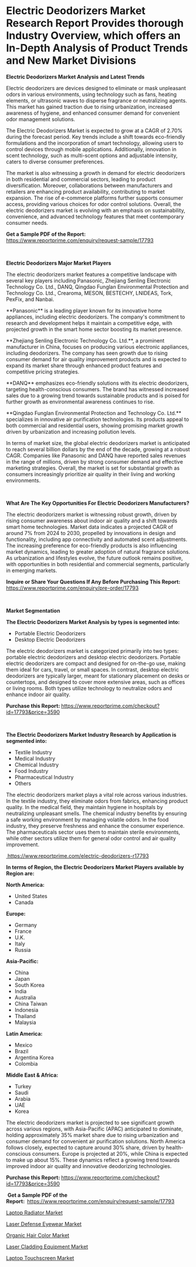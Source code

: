<p><h1>Electric Deodorizers Market Research Report Provides thorough Industry Overview, which offers an In-Depth Analysis of Product Trends and New Market Divisions</h1></p><p><strong>Electric Deodorizers Market Analysis and Latest Trends</strong></p>
<p><p>Electric deodorizers are devices designed to eliminate or mask unpleasant odors in various environments, using technology such as fans, heating elements, or ultrasonic waves to disperse fragrance or neutralizing agents. This market has gained traction due to rising urbanization, increased awareness of hygiene, and enhanced consumer demand for convenient odor management solutions.</p><p>The Electric Deodorizers Market is expected to grow at a CAGR of 2.70% during the forecast period. Key trends include a shift towards eco-friendly formulations and the incorporation of smart technology, allowing users to control devices through mobile applications. Additionally, innovation in scent technology, such as multi-scent options and adjustable intensity, caters to diverse consumer preferences. </p><p>The market is also witnessing a growth in demand for electric deodorizers in both residential and commercial sectors, leading to product diversification. Moreover, collaborations between manufacturers and retailers are enhancing product availability, contributing to market expansion. The rise of e-commerce platforms further supports consumer access, providing various choices for odor control solutions. Overall, the electric deodorizers market is evolving with an emphasis on sustainability, convenience, and advanced technology features that meet contemporary consumer needs.</p></p>
<p><strong>Get a Sample PDF of the Report:&nbsp;</strong> <a href="https://www.reportprime.com/enquiry/request-sample/17793?utm_campaign=1990&utm_medium=2&utm_source=Github&utm_content=ia&utm_term=24122024&utm_id=electric-deodorizers">https://www.reportprime.com/enquiry/request-sample/17793</a></p>
<p>&nbsp;</p>
<p><strong>Electric Deodorizers Major Market Players</strong></p>
<p><p>The electric deodorizers market features a competitive landscape with several key players including Panasonic, Zhejiang Senling Electronic Technology Co. Ltd., DANQ, Qingdao Funglan Environmental Protection and Technology Co. Ltd., Crearoma, MESON, BESTECHY, LNIDEAS, Tork, PexFix, and Nanbai. </p><p>**Panasonic** is a leading player known for its innovative home appliances, including electric deodorizers. The company's commitment to research and development helps it maintain a competitive edge, with projected growth in the smart home sector boosting its market presence. </p><p>**Zhejiang Senling Electronic Technology Co. Ltd.**, a prominent manufacturer in China, focuses on producing various electronic appliances, including deodorizers. The company has seen growth due to rising consumer demand for air quality improvement products and is expected to expand its market share through enhanced product features and competitive pricing strategies.</p><p>**DANQ** emphasizes eco-friendly solutions with its electric deodorizers, targeting health-conscious consumers. The brand has witnessed increased sales due to a growing trend towards sustainable products and is poised for further growth as environmental awareness continues to rise.</p><p>**Qingdao Funglan Environmental Protection and Technology Co. Ltd.** specializes in innovative air purification technologies. Its products appeal to both commercial and residential users, showing promising market growth driven by urbanization and increasing pollution levels.</p><p>In terms of market size, the global electric deodorizers market is anticipated to reach several billion dollars by the end of the decade, growing at a robust CAGR. Companies like Panasonic and DANQ have reported sales revenues in the range of millions, driven by strong consumer demand and effective marketing strategies. Overall, the market is set for substantial growth as consumers increasingly prioritize air quality in their living and working environments.</p></p>
<p>&nbsp;</p>
<p><strong>What Are The Key Opportunities For Electric Deodorizers Manufacturers?</strong></p>
<p><p>The electric deodorizers market is witnessing robust growth, driven by rising consumer awareness about indoor air quality and a shift towards smart home technologies. Market data indicates a projected CAGR of around 7% from 2024 to 2030, propelled by innovations in design and functionality, including app connectivity and automated scent adjustments. The increasing preference for eco-friendly products is also influencing market dynamics, leading to greater adoption of natural fragrance solutions. As urbanization and lifestyles evolve, the future outlook remains positive, with opportunities in both residential and commercial segments, particularly in emerging markets.</p></p>
<p><strong>Inquire or Share Your Questions If Any Before Purchasing This Report:</strong> <a href="https://www.reportprime.com/enquiry/pre-order/17793?utm_campaign=1990&utm_medium=2&utm_source=Github&utm_content=ia&utm_term=24122024&utm_id=electric-deodorizers">https://www.reportprime.com/enquiry/pre-order/17793</a></p>
<p>&nbsp;</p>
<p><strong>Market Segmentation</strong></p>
<p><strong>The Electric Deodorizers Market Analysis by types is segmented into:</strong></p>
<p><ul><li>Portable Electric Deodorizers</li><li>Desktop Electric Deodorizers</li></ul></p>
<p><p>The electric deodorizers market is categorized primarily into two types: portable electric deodorizers and desktop electric deodorizers. Portable electric deodorizers are compact and designed for on-the-go use, making them ideal for cars, travel, or small spaces. In contrast, desktop electric deodorizers are typically larger, meant for stationary placement on desks or countertops, and designed to cover more extensive areas, such as offices or living rooms. Both types utilize technology to neutralize odors and enhance indoor air quality.</p></p>
<p><strong>Purchase this Report:&nbsp;</strong><a href="https://www.reportprime.com/checkout?id=17793&price=3590&utm_campaign=1990&utm_medium=2&utm_source=Github&utm_content=ia&utm_term=24122024&utm_id=electric-deodorizers">https://www.reportprime.com/checkout?id=17793&price=3590</a></p>
<p>&nbsp;</p>
<p><strong>The Electric Deodorizers Market Industry Research by Application is segmented into:</strong></p>
<p><ul><li>Textile Industry</li><li>Medical Industry</li><li>Chemical Industry</li><li>Food Industry</li><li>Pharmaceutical Industry</li><li>Others</li></ul></p>
<p><p>The electric deodorizers market plays a vital role across various industries. In the textile industry, they eliminate odors from fabrics, enhancing product quality. In the medical field, they maintain hygiene in hospitals by neutralizing unpleasant smells. The chemical industry benefits by ensuring a safe working environment by managing volatile odors. In the food industry, they preserve freshness and enhance the consumer experience. The pharmaceuticals sector uses them to maintain sterile environments, while other sectors utilize them for general odor control and air quality improvement.</p></p>
<p><a href="https://www.reportprime.com/electric-deodorizers-r17793?utm_campaign=1990&utm_medium=2&utm_source=Github&utm_content=ia&utm_term=24122024&utm_id=electric-deodorizers">&nbsp;https://www.reportprime.com/electric-deodorizers-r17793</a></p>
<p><strong>In terms of Region, the Electric Deodorizers Market Players available by Region are:</strong></p>
<p>
    <p> <strong> North America: </strong>
        <ul>
            <li>United States</li>
            <li>Canada</li>
        </ul>
        </p> 
    <p> <strong> Europe: </strong>
        <ul>
            <li>Germany</li>
            <li>France</li>
            <li>U.K.</li>
            <li>Italy</li>
            <li>Russia</li>
        </ul>
        </p> 
    <p> <strong> Asia-Pacific: </strong>
        <ul>
            <li>China</li>
            <li>Japan</li>
            <li>South Korea</li>
            <li>India</li>
            <li>Australia</li>
            <li>China Taiwan</li>
            <li>Indonesia</li>
            <li>Thailand</li>
            <li>Malaysia</li>
        </ul>
        </p> 
    <p> <strong> Latin America: </strong>
        <ul>
            <li>Mexico</li>
            <li>Brazil</li>
            <li>Argentina Korea</li>
            <li>Colombia</li>
        </ul>
        </p> 
    <p> <strong> Middle East & Africa: </strong>
        <ul>
            <li>Turkey</li>
            <li>Saudi</li>
            <li>Arabia</li>
            <li>UAE</li>
            <li>Korea</li>
        </ul>
    </p>
    </p>
<p><p>The electric deodorizers market is projected to see significant growth across various regions, with Asia-Pacific (APAC) anticipated to dominate, holding approximately 35% market share due to rising urbanization and consumer demand for convenient air purification solutions. North America follows closely, expected to capture around 30% share, driven by health-conscious consumers. Europe is projected at 20%, while China is expected to make up about 15%. These dynamics reflect a growing trend towards improved indoor air quality and innovative deodorizing technologies.</p></p>
<p><strong>Purchase this Report: </strong><a href="https://www.reportprime.com/checkout?id=17793&price=3590&utm_campaign=1990&utm_medium=2&utm_source=Github&utm_content=ia&utm_term=24122024&utm_id=electric-deodorizers">https://www.reportprime.com/checkout?id=17793&price=3590</a></p>
<p>&nbsp;<strong>Get a Sample PDF of the Report:&nbsp;&nbsp;</strong><a href="https://www.reportprime.com/enquiry/request-sample/17793?utm_campaign=1990&utm_medium=2&utm_source=Github&utm_content=ia&utm_term=24122024&utm_id=electric-deodorizers">https://www.reportprime.com/enquiry/request-sample/17793</a></p>
<p><strong></strong></p>
<p><p><a href="https://www.linkedin.com/pulse/laptop-radiator-market-report-financial-overview-growth-estimated-shjze?utm_campaign=1990&utm_medium=2&utm_source=Github&utm_content=ia&utm_term=24122024&utm_id=electric-deodorizers">Laptop Radiator Market</a></p><p><a href="https://www.linkedin.com/pulse/c-glance-reports-anmec?utm_campaign=1990&utm_medium=2&utm_source=Github&utm_content=ia&utm_term=24122024&utm_id=electric-deodorizers">Laser Defense Eyewear Market</a></p><p><a href="https://github.com/Chiragrp22/Market-Research-Report-List-6/blob/main/organic-hair-color-market.md?utm_campaign=1990&utm_medium=2&utm_source=Github&utm_content=ia&utm_term=24122024&utm_id=electric-deodorizers">Organic Hair Color Market</a></p><p><a href="https://www.linkedin.com/pulse/laser-cladding-equipment-market-size-estimated-cagr-67-tacfe?utm_campaign=1990&utm_medium=2&utm_source=Github&utm_content=ia&utm_term=24122024&utm_id=electric-deodorizers">Laser Cladding Equipment Market</a></p><p><a href="https://www.linkedin.com/pulse/laptop-touchscreen-market-research-report-pertinent-information-owpke?utm_campaign=1990&utm_medium=2&utm_source=Github&utm_content=ia&utm_term=24122024&utm_id=electric-deodorizers">Laptop Touchscreen Market</a></p></p>